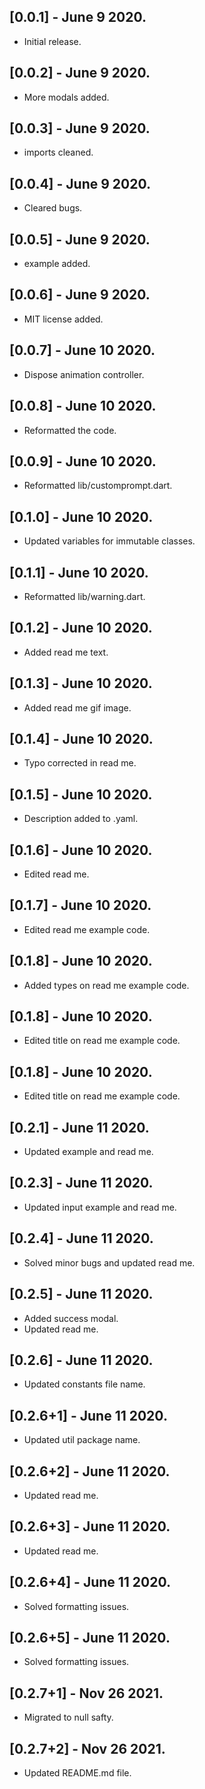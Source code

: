 ## [0.0.1] - June 9 2020.
* Initial release.
## [0.0.2] - June 9 2020.
* More modals added.
## [0.0.3] - June 9 2020.
* imports cleaned.
## [0.0.4] - June 9 2020.
* Cleared bugs.
## [0.0.5] - June 9 2020.
* example added.
## [0.0.6] - June 9 2020.
* MIT license added.
## [0.0.7] - June 10 2020.
* Dispose animation controller.
## [0.0.8] - June 10 2020.
* Reformatted the code.
## [0.0.9] - June 10 2020.
* Reformatted lib/customprompt.dart.
## [0.1.0] - June 10 2020.
* Updated variables for immutable classes.
## [0.1.1] - June 10 2020.
* Reformatted lib/warning.dart.
## [0.1.2] - June 10 2020.
* Added read me text.
## [0.1.3] - June 10 2020.
* Added read me gif image.
## [0.1.4] - June 10 2020.
* Typo corrected in read me.
## [0.1.5] - June 10 2020.
* Description added to .yaml.
## [0.1.6] - June 10 2020.
* Edited read me.
## [0.1.7] - June 10 2020.
* Edited read me example code.
## [0.1.8] - June 10 2020.
* Added types on read me example code.
## [0.1.8] - June 10 2020.
* Edited title on read me example code.
## [0.1.8] - June 10 2020.
* Edited title on read me example code.
## [0.2.1] - June 11 2020.
* Updated example and read me.
## [0.2.3] - June 11 2020.
* Updated input example and read me.
## [0.2.4] - June 11 2020.
* Solved minor bugs and updated read me.
## [0.2.5] - June 11 2020.
* Added success modal.
* Updated read me.
## [0.2.6] - June 11 2020.
* Updated constants file name.
## [0.2.6+1] - June 11 2020.
* Updated util package name.
## [0.2.6+2] - June 11 2020.
* Updated read me.
## [0.2.6+3] - June 11 2020.
* Updated read me.
## [0.2.6+4] - June 11 2020.
* Solved formatting issues.
## [0.2.6+5] - June 11 2020.
* Solved formatting issues.
## [0.2.7+1] - Nov 26 2021.
* Migrated to null safty.
## [0.2.7+2] - Nov 26 2021.
* Updated README.md file.
